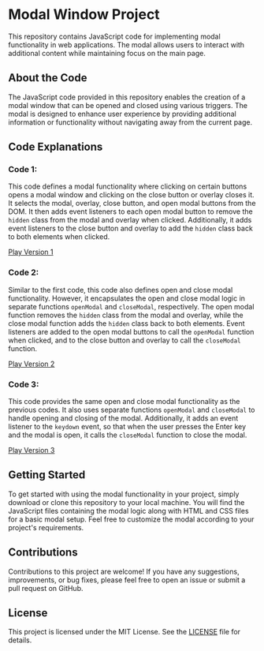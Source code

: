 # Modal Window Project

This repository contains JavaScript code for implementing modal functionality in web applications. The modal allows users to interact with additional content while maintaining focus on the main page.

## About the Code

The JavaScript code provided in this repository enables the creation of a modal window that can be opened and closed using various triggers. The modal is designed to enhance user experience by providing additional information or functionality without navigating away from the current page.

## Code Explanations

### Code 1:

This code defines a modal functionality where clicking on certain buttons opens a modal window and clicking on the close button or overlay closes it. It selects the modal, overlay, close button, and open modal buttons from the DOM. It then adds event listeners to each open modal button to remove the `hidden` class from the modal and overlay when clicked. Additionally, it adds event listeners to the close button and overlay to add the `hidden` class back to both elements when clicked.

[Play Version 1](https://guess-my-number-version-1.netlify.app/)

### Code 2:

Similar to the first code, this code also defines open and close modal functionality. However, it encapsulates the open and close modal logic in separate functions `openModal` and `closeModal`, respectively. The open modal function removes the `hidden` class from the modal and overlay, while the close modal function adds the `hidden` class back to both elements. Event listeners are added to the open modal buttons to call the `openModal` function when clicked, and to the close button and overlay to call the `closeModal` function.

[Play Version 2](https://guess-my-number-version-2.netlify.app/)

### Code 3:

This code provides the same open and close modal functionality as the previous codes. It also uses separate functions `openModal` and `closeModal` to handle opening and closing of the modal. Additionally, it adds an event listener to the `keydown` event, so that when the user presses the Enter key and the modal is open, it calls the `closeModal` function to close the modal.

[Play Version 3](https://guess-my-number-version-3.netlify.app/)

## Getting Started

To get started with using the modal functionality in your project, simply download or clone this repository to your local machine. You will find the JavaScript files containing the modal logic along with HTML and CSS files for a basic modal setup. Feel free to customize the modal according to your project's requirements.

## Contributions

Contributions to this project are welcome! If you have any suggestions, improvements, or bug fixes, please feel free to open an issue or submit a pull request on GitHub.

## License

This project is licensed under the MIT License. See the [LICENSE](LICENSE) file for details.
